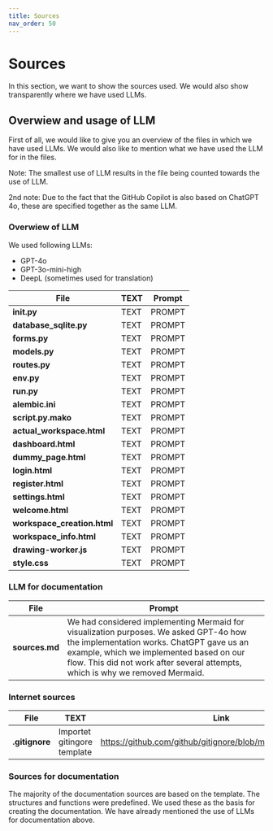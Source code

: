 ```yaml
---
title: Sources
nav_order: 50
---
```


# Sources

In this section, we want to show the sources used. We would also show transparently where we have used LLMs.

## Overwiew and usage of LLM
First of all, we would like to give you an overview of the files in which we have used LLMs. 
We would also like to mention what we have used the LLM for in the files. 

Note: The smallest use of LLM results in the file being counted towards the use of LLM.

2nd note: Due to the fact that the GitHub Copilot is also based on ChatGPT 4o, these are specified together as the same LLM.

### Overwiew of LLM
We used following LLMs:

+ GPT-4o
+ GPT-3o-mini-high
+ DeepL (sometimes used for translation)

| File | TEXT | Prompt |
| --- | --- | --- |
| **__init__.py** | TEXT| PROMPT |
| **database_sqlite.py** | TEXT| PROMPT |
| **forms.py** | TEXT| PROMPT |
| **models.py** | TEXT| PROMPT |
| **routes.py** | TEXT| PROMPT |
| **env.py** | TEXT| PROMPT |
| **run.py** | TEXT| PROMPT
| **alembic.ini** | TEXT| PROMPT |
| **script.py.mako**| TEXT| PROMPT |
| **actual_workspace.html** | TEXT| PROMPT |
| **dashboard.html** | TEXT| PROMPT |
| **dummy_page.html** | TEXT| PROMPT |
| **login.html** | TEXT| PROMPT |
| **register.html** | TEXT| PROMPT |
| **settings.html** | TEXT| PROMPT |
| **welcome.html** | TEXT| PROMPT |
| **workspace_creation.html** | TEXT| PROMPT |
| **workspace_info.html** | TEXT| PROMPT |
| **drawing-worker.js** | TEXT| PROMPT |
| **style.css** | TEXT| PROMPT |

### LLM for documentation

| File | Prompt |
| --- | --- |
| **sources.md** | We had considered implementing Mermaid for visualization purposes. We asked GPT-4o how the implementation works. ChatGPT gave us an example, which we implemented based on our flow. This did not work after several attempts, which is why we removed Mermaid. |

### Internet sources
| File | TEXT | Link|
| --- | --- | --- |
| **.gitignore** | Importet gitingore template| https://github.com/github/gitignore/blob/main/Python.gitignore|

### Sources for documentation
The majority of the documentation sources are based on the template. The structures and functions were predefined. We used these as the basis for creating the documentation. We have already mentioned the use of LLMs for documentation above.